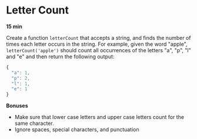 # Letter Count

**15 min**

Create a function `letterCount` that accepts a string, and finds the number of times each letter
occurs in the string. For example, given the word "apple", `letterCount('apple')` should count all
occurrences of the letters "a", "p", "l" and "e" and then return the following output:

```javascript
{
  "a": 1,
  "p": 2,
  "l": 1,
  "e": 1
}
```
  
**Bonuses**
  
- Make sure that lower case letters and upper case letters count for the same character.
- Ignore spaces, special characters, and punctuation

